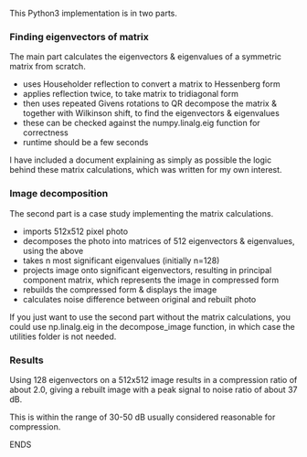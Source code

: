 This Python3 implementation is in two parts.

### Finding eigenvectors of matrix
The main part calculates the eigenvectors & eigenvalues of a symmetric matrix from scratch.
- uses Householder reflection to convert a matrix to Hessenberg form
- applies reflection twice, to take matrix to tridiagonal form
- then uses repeated Givens rotations to QR decompose the matrix & together with Wilkinson shift, to find the eigenvectors & eigenvalues
- these can be checked against the numpy.linalg.eig function for correctness
- runtime should be a few seconds

I have included a document explaining as simply as possible the logic behind these matrix calculations, which was written for my own interest.

### Image decomposition
The second part is a case study implementing the matrix calculations.
- imports 512x512 pixel photo
- decomposes the photo into matrices of 512 eigenvectors & eigenvalues, using the above
- takes n most significant eigenvalues (initially n=128)
- projects image onto significant eigenvectors, resulting in principal component matrix, which represents the image in compressed form
- rebuilds the compressed form & displays the image
- calculates noise difference between original and rebuilt photo

If you just want to use the second part without the matrix calculations, you could use np.linalg.eig in the decompose_image function, in which case the utilities folder is not needed.

### Results
Using 128 eigenvectors on a 512x512 image results in a compression ratio of about 2.0, giving a rebuilt image with a peak signal to noise ratio of about 37 dB.

This is within the range of 30-50 dB usually considered reasonable for compression.

ENDS
